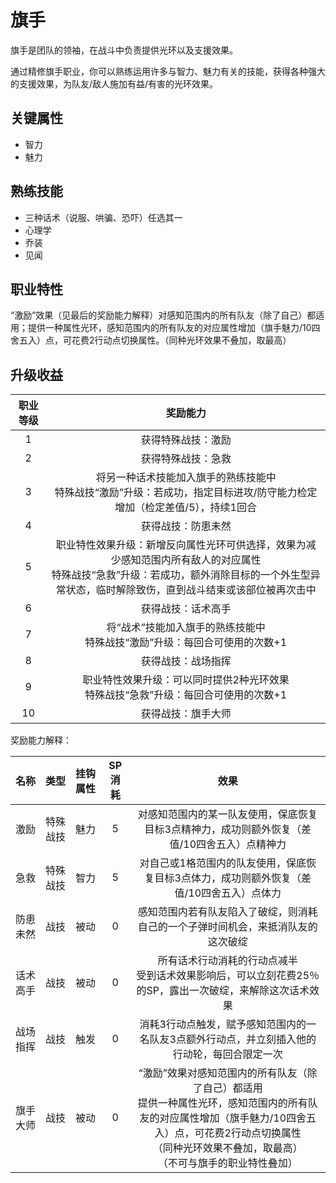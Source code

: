 # 旗手

旗手是团队的领袖，在战斗中负责提供光环以及支援效果。

通过精修旗手职业，你可以熟练运用许多与智力、魅力有关的技能，获得各种强大的支援效果，为队友/敌人施加有益/有害的光环效果。

## 关键属性

* 智力
* 魅力

## 熟练技能

* 三种话术（说服、哄骗、恐吓）任选其一
* 心理学
* 乔装
* 见闻
  
## 职业特性

“激励”效果（见最后的奖励能力解释）对感知范围内的所有队友（除了自己）都适用；提供一种属性光环，感知范围内的所有队友的对应属性增加（旗手魅力/10四舍五入）点，可花费2行动点切换属性。（同种光环效果不叠加，取最高）

## 升级收益

职业等级|奖励能力
:--:|:--:
1|获得特殊战技：激励
2|获得特殊战技：急救
3|将另一种话术技能加入旗手的熟练技能中<br>特殊战技“激励”升级：若成功，指定目标进攻/防守能力检定增加（检定差值/5），持续1回合
4|获得战技：防患未然
5|职业特性效果升级：新增反向属性光环可供选择，效果为减少感知范围内所有敌人的对应属性<br>特殊战技“急救”升级：若成功，额外消除目标的一个外生型异常状态，临时解除致伤，直到战斗结束或该部位被再次击中
6|获得战技：话术高手
7|将“战术”技能加入旗手的熟练技能中<br>特殊战技“激励”升级：每回合可使用的次数+1
8|获得战技：战场指挥
9|职业特性效果升级：可以同时提供2种光环效果<br>特殊战技“急救”升级：每回合可使用的次数+1
10|获得战技：旗手大师

奖励能力解释：

名称|类型|挂钩属性|SP消耗|效果
:--:|:--:|:--:|:--:|:--:
激励|特殊战技|魅力|5|对感知范围内的某一队友使用，保底恢复目标3点精神力，成功则额外恢复（差值/10四舍五入）点精神力
急救|特殊战技|智力|5|对自己或1格范围内的队友使用，保底恢复目标3点体力，成功则额外恢复（差值/10四舍五入）点体力
防患未然|战技|被动|0|感知范围内若有队友陷入了破绽，则消耗自己的一个子弹时间机会，来抵消队友的这次破绽
话术高手|战技|被动|0|所有话术行动消耗的行动点减半<br>受到话术效果影响后，可以立刻花费25％的SP，露出一次破绽，来解除这次话术效果
战场指挥|战技|触发|0|消耗3行动点触发，赋予感知范围内的一名队友3点额外行动点，并立刻插入他的行动轮，每回合限定一次
旗手大师|战技|被动|0|“激励”效果对感知范围内的所有队友（除了自己）都适用<br>提供一种属性光环，感知范围内的所有队友的对应属性增加（旗手魅力/10四舍五入）点，可花费2行动点切换属性<br>（同种光环效果不叠加，取最高）<br>（不可与旗手的职业特性叠加）


